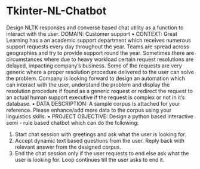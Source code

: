 # Tkinter-NL-Chatbot
Design NLTK responses and converse based chat utility as a function to interact with the user.
DOMAIN: Customer support
• CONTEXT: Great Learning has a an academic support department which receives numerous support requests every day throughout the
year. Teams are spread across geographies and try to provide support round the year. Sometimes there are circumstances where due to
heavy workload certain request resolutions are delayed, impacting company’s business. Some of the requests are very generic where a
proper resolution procedure delivered to the user can solve the problem. Company is looking forward to design an automation which can
interact with the user, understand the problem and display the resolution procedure if found as a generic request or redirect the request
to an actual human support executive if the request is complex or not in it’s database.
• DATA DESCRIPTION: A sample corpus is attached for your reference. Please enhance/add more data to the corpus using your linguistics
skills.
• PROJECT OBJECTIVE: Design a python based interactive semi - rule based chatbot which can do the following:
1. Start chat session with greetings and ask what the user is looking for.
2. Accept dynamic text based questions from the user. Reply back with relevant answer from the designed corpus.
3. End the chat session only if the user requests to end else ask what the user is looking for. Loop continues till the user asks to end it.

